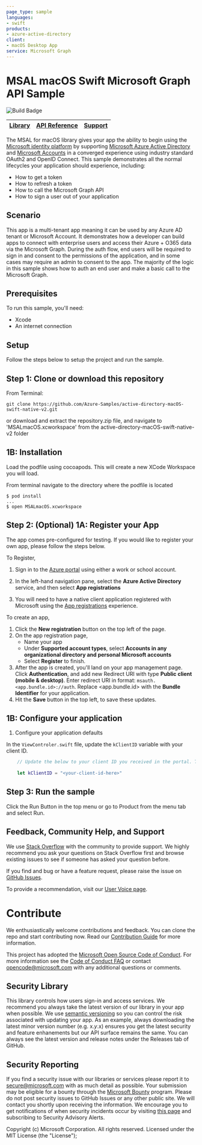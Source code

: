 ```yaml
---
page_type: sample
languages:
- swift
products:
- azure-active-directory
client:
- macOS Desktop App
service: Microsoft Graph
---
```


# MSAL macOS Swift Microsoft Graph API Sample

![Build Badge](https://identitydivision.visualstudio.com/_apis/public/build/definitions/a7934fdd-dcde-4492-a406-7fad6ac00e17/523/badge)

| [Library](https://github.com/AzureAD/microsoft-authentication-library-for-objc) | [API Reference](https://azuread.github.io/docs/objc/) | [Support](README.md#community-help-and-support)
| --- | --- | --- |

The MSAL for macOS library gives your app the ability to begin using the [Microsoft identity platform](https://aka,ms/aaddev) by supporting [Microsoft Azure Active Directory](https://azure.microsoft.com/services/active-directory/) and [Microsoft Accounts](https://account.microsoft.com/) in a converged experience using industry standard OAuth2 and OpenID Connect. This sample demonstrates all the normal lifecycles your application should experience, including:

- How to get a token
- How to refresh a token
- How to call the Microsoft Graph API
- How to sign a user out of your application

## Scenario

This app is a multi-tenant app meaning it can be used by any Azure AD tenant or Microsoft Account.  It demonstrates how a developer can build apps to connect with enterprise users and access their Azure + O365 data via the Microsoft Graph.  During the auth flow, end users will be required to sign in and consent to the permissions of the application, and in some cases may require an admin to consent to the app.  The majority of the logic in this sample shows how to auth an end user and make a basic call to the Microsoft Graph.

## Prerequisites

To run this sample, you'll need:

* Xcode
* An internet connection

## Setup

Follow the steps below to setup the project and run the sample.

## Step 1: Clone or download this repository

From Terminal:

```terminal
git clone https://github.com/Azure-Samples/active-directory-macOS-swift-native-v2.git
```
or download and extract the repository.zip file, and navigate to 'MSALmacOS.xcworkspace' from the active-directory-macOS-swift-native-v2 folder

## 1B: Installation

Load the podfile using cocoapods. This will create a new XCode Workspace you will load.

From terminal navigate to the directory where the podfile is located

```
$ pod install
...
$ open MSALmacOS.xcworkspace
```

## Step 2: (Optional) 1A: Register your App  
The app comes pre-configured for testing.  If you would like to register your own app, please follow the steps below.

To Register,
1. Sign in to the [Azure portal](https://portal.azure.com) using either a work or school account.

2. In the left-hand navigation pane, select the **Azure Active Directory** service, and then select **App registrations**

3. You will need to have a native client application registered with Microsoft using the [App registrations](https://go.microsoft.com/fwlink/?linkid=2083908) experience.

To create an app,  
1. Click the **New registration** button on the top left of the page.
2. On the app registration page,
    - Name your app
    - Under **Supported account types**, select **Accounts in any organizational directory and personal Microsoft accounts**
    - Select **Register** to finish.
3. After the app is created, you'll land on your app management page. Click **Authentication**, and add new Redirect URI with type **Public client (mobile & desktop)**. Enter redirect URI in format: `msauth.<app.bundle.id>://auth`. Replace <app.bundle.id> with the **Bundle Identifier** for your application. 
4. Hit the **Save** button in the top left, to save these updates.

## 1B: Configure your application

1. Configure your application defaults

In the `ViewControler.swift` file, update the `kClientID` variable with your client ID.

```swift
    // Update the below to your client ID you received in the portal. The below is for running the demo only
    
    let kClientID = "<your-client-id-here>"
```

## Step 3: Run the sample

Click the Run Button in the top menu or go to Product from the menu tab and select Run.

## Feedback, Community Help, and Support

We use [Stack Overflow](http://stackoverflow.com/questions/tagged/msal) with the community to 
provide support. We highly recommend you ask your questions on Stack Overflow first and browse 
existing issues to see if someone has asked your question before. 

If you find and bug or have a feature request, please raise the issue 
on [GitHub Issues](../../issues). 

To provide a recommendation, visit 
our [User Voice page](https://feedback.azure.com/forums/169401-azure-active-directory).

# Contribute

We enthusiastically welcome contributions and feedback. You can clone the repo and start 
contributing now. Read our [Contribution Guide](Contributing.md) for more information.

This project has adopted the 
[Microsoft Open Source Code of Conduct](https://opensource.microsoft.com/codeofconduct/). 
For more information see 
the [Code of Conduct FAQ](https://opensource.microsoft.com/codeofconduct/faq/) or contact 
[opencode@microsoft.com](mailto:opencode@microsoft.com) with any additional questions or comments.


## Security Library

This library controls how users sign-in and access services. We recommend you always take the 
latest version of our library in your app when possible. We 
use [semantic versioning](http://semver.org) so you can control the risk associated with updating 
your app. As an example, always downloading the latest minor version number (e.g. x.*y*.x) ensures 
you get the latest security and feature enhanements but our API surface remains the same. You 
can always see the latest version and release notes under the Releases tab of GitHub.

## Security Reporting

If you find a security issue with our libraries or services please report it 
to [secure@microsoft.com](mailto:secure@microsoft.com) with as much detail as possible. Your 
submission may be eligible for a bounty through the [Microsoft Bounty](http://aka.ms/bugbounty) 
program. Please do not post security issues to GitHub Issues or any other public site. We will 
contact you shortly upon receiving the information. We encourage you to get notifications of when 
security incidents occur by 
visiting [this page](https://technet.microsoft.com/en-us/security/dd252948) and subscribing 
to Security Advisory Alerts.

Copyright (c) Microsoft Corporation.  All rights reserved. Licensed under the MIT License (the "License");
